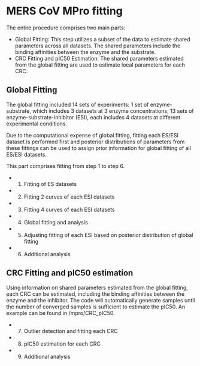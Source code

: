 # MERS CoV MPro fitting


The entire procedure comprises two main parts:

-	Global Fitting: This step utilizes a subset of the data to estimate shared parameters across all datasets. The shared parameters include the binding affinities between the enzyme and the substrate.
-	CRC Fitting and pIC50 Estimation: The shared parameters estimated from the global fitting are used to estimate local parameters for each CRC.

## Global Fitting

The global fitting included 14 sets of experiments: 1 set of enzyme-substrate, which includes 3 datasets at 3 enzyme concentrations; 13 sets of enzyme-substrate-inhibitor (ESI), each includes 4 datasets at different experimental conditions. 

Due to the computational expense of global fitting, fitting each ES/ESI dataset is performed first and posterior distributions of parameters from these fittings can be used to assign prior information for global fitting of all ES/ESI datasets. 

This part comprises fitting from step 1 to step 6. 

- 1. Fitting of ES datasets
- 2. Fitting 2 curves of each ESI datasets
- 3. Fitting 4 curves of each ESI datasets
- 4. Global fitting and analysis
- 5. Adjusting fitting of each ESI based on posterior distribution of global fitting
- 6. Additional analysis

## CRC Fitting and pIC50 estimation

Using information on shared parameters estimated from the global fitting, each CRC can be estimated, including the binding affinities between the enzyme and the inhibitor. The code will automatically generate samples until the number of converged samples is sufficient to estimate the pIC50. An example can be found in /mpro/CRC_pIC50.

- 7. Outlier detection and fitting each CRC
- 8. pIC50 estimation for each CRC
- 9. Additional analysis
